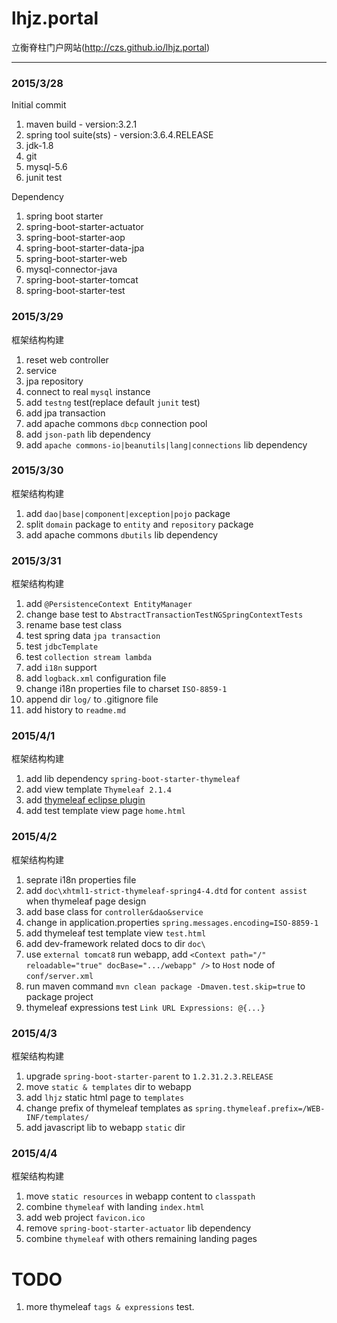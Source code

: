 # lhjz.portal
立衡脊柱门户网站(http://czs.github.io/lhjz.portal)

---

### 2015/3/28

Initial commit
>
1. maven build - version:3.2.1
2. spring tool suite(sts) - version:3.6.4.RELEASE
3. jdk-1.8
4. git
5. mysql-5.6
6. junit test

Dependency
>
1. spring boot starter
2. spring-boot-starter-actuator
3. spring-boot-starter-aop
4. spring-boot-starter-data-jpa
5. spring-boot-starter-web
6. mysql-connector-java
7. spring-boot-starter-tomcat
8. spring-boot-starter-test

### 2015/3/29

框架结构构建
>
1. reset web controller
2. service
3. jpa repository
4. connect to real `mysql` instance
5. add `testng` test(replace default `junit` test)
6. add jpa transaction
7. add apache commons `dbcp` connection pool
8. add `json-path` lib dependency
9. add `apache commons-io|beanutils|lang|connections` lib dependency

### 2015/3/30

框架结构构建
>
1. add `dao|base|component|exception|pojo` package
2. split `domain` package to `entity` and `repository` package
3. add apache commons `dbutils` lib dependency

### 2015/3/31

框架结构构建
>
1. add `@PersistenceContext EntityManager`
2. change base test to `AbstractTransactionTestNGSpringContextTests`
3. rename base test class
4. test spring data `jpa transaction`
5. test `jdbcTemplate`
6. test `collection stream lambda`
7. add `i18n` support
8. add `logback.xml` configuration file
9. change i18n properties file to charset `ISO-8859-1`
10. append dir `log/` to .gitignore file
11. add history to `readme.md`

### 2015/4/1

框架结构构建
>
1. add lib dependency `spring-boot-starter-thymeleaf`
2. add view template `Thymeleaf 2.1.4`
3. add [thymeleaf eclipse plugin](https://github.com/thymeleaf/thymeleaf-extras-eclipse-plugin#adding-content-assist-for-your-dialect)
4. add test template view page `home.html`

### 2015/4/2

框架结构构建
>
1. seprate i18n properties file
2. add `doc\xhtml1-strict-thymeleaf-spring4-4.dtd` for `content assist` when thymeleaf page design
3. add base class for `controller&dao&service`
4. change in application.properties `spring.messages.encoding=ISO-8859-1`
5. add thymeleaf test template view `test.html`
6. add dev-framework related docs to dir `doc\`
7. use `external tomcat8` run webapp, add `<Context path="/" reloadable="true" docBase=".../webapp" />` to `Host` node of `conf/server.xml`
8. run maven command `mvn clean package -Dmaven.test.skip=true` to package project
9. thymeleaf expressions test `Link URL Expressions: @{...}`

### 2015/4/3

框架结构构建
>
1. upgrade `spring-boot-starter-parent` to `1.2.31.2.3.RELEASE`
2. move `static & templates` dir to webapp
3. add `lhjz` static html page to `templates`
4. change prefix of thymeleaf templates as `spring.thymeleaf.prefix=/WEB-INF/templates/`
5. add javascript lib to webapp `static` dir

### 2015/4/4

框架结构构建
>
1. move `static resources` in webapp content to `classpath`
2. combine `thymeleaf` with landing `index.html`
3. add web project `favicon.ico`
4. remove `spring-boot-starter-actuator` lib dependency
5. combine `thymeleaf` with others remaining landing pages

# TODO
>
1. more thymeleaf `tags & expressions` test.

